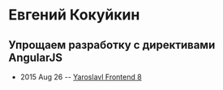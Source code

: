# Евгений Кокуйкин

## Упрощаем разработку с директивами AngularJS
- 2015 Aug 26 -- [Yaroslavl Frontend 8](https://youtu.be/kacAxqJX5xg)    
